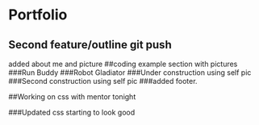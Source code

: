 # Portfolio

## Second feature/outline git push
added about me and picture
##coding example section with pictures
    ###Run Buddy
    ###Robot Gladiator
    ###Under construction using self pic
    ###Second construction using self pic
###added footer.

##Working on css with mentor tonight

###Updated css starting to look good
